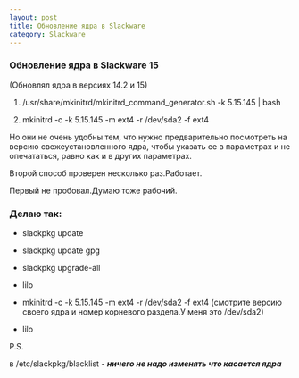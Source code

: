 ```yaml
---
layout: post
title: Обновление ядра в Slackware
category: Slackware
---
```


### Обновление ядра в Slackware 15

(Обновлял ядра в версиях 14.2 и 15)

1) /usr/share/mkinitrd/mkinitrd_command_generator.sh -k 5.15.145 \| bash

2) mkinitrd -c -k 5.15.145 -m ext4 -r /dev/sda2 -f ext4

Но они не очень удобны тем, что нужно предварительно посмотреть на версию свежеустановленного ядра, чтобы указать ее в параметрах и не опечататься, равно как и в других параметрах.

Второй способ проверен несколько раз.Работает.

Первый не пробовал.Думаю тоже рабочий.


### Делаю так:

- slackpkg update

- slackpkg update gpg

- slackpkg upgrade-all

- lilo

-  mkinitrd -c -k 5.15.145 -m ext4 -r /dev/sda2 -f ext4 (смотрите версию своего ядра и номер корневого раздела.У меня это /dev/sda2)

- lilo

P.S.

в /etc/slackpkg/blacklist - ***ничего не надо изменять что касается ядра***



